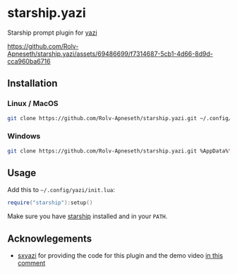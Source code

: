 # starship.yazi

Starship prompt plugin for [yazi](https://github.com/sxyazi/yazi)


https://github.com/Rolv-Apneseth/starship.yazi/assets/69486699/f7314687-5cb1-4d66-8d9d-cca960ba6716


## Installation

### Linux / MacOS

```sh
git clone https://github.com/Rolv-Apneseth/starship.yazi.git ~/.config/yazi/plugins/starship.yazi
```

### Windows

```sh
git clone https://github.com/Rolv-Apneseth/starship.yazi.git %AppData%\yazi\config\plugins\starship.yazi
```

## Usage

Add this to `~/.config/yazi/init.lua`:

```lua
require("starship"):setup()
```

Make sure you have [starship](https://github.com/starship/starship) installed and in your `PATH`.

## Acknowlegements

- [sxyazi](https://github.com/sxyazi) for providing the code for this plugin and the demo video [in this comment](https://github.com/sxyazi/yazi/issues/767#issuecomment-1977082834)
